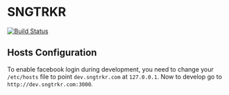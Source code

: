 # SNGTRKR

[![Build Status](https://travis-ci.org/SNGTRKR/sngtrkr.png?branch=master)](https://travis-ci.org/SNGTRKR/sngtrkr)

## Hosts Configuration
To enable facebook login during development, you need to change your `/etc/hosts` file
to point `dev.sngtrkr.com` at `127.0.0.1`. Now to develop go to `http://dev.sngtrkr.com:3000`.

